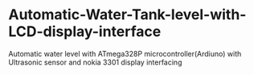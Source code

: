 # Automatic-Water-Tank-level-with-LCD-display-interface
Automatic water level with ATmega328P microcontroller(Ardiuno) with Ultrasonic sensor and nokia 3301 display interfacing
